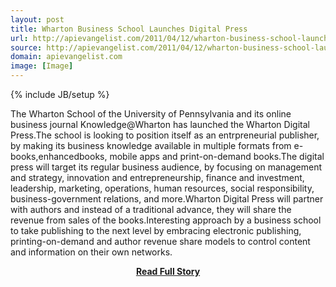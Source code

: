```yaml
---
layout: post
title: Wharton Business School Launches Digital Press
url: http://apievangelist.com/2011/04/12/wharton-business-school-launches-digital-press/
source: http://apievangelist.com/2011/04/12/wharton-business-school-launches-digital-press/
domain: apievangelist.com
image: [Image]
---
```

{% include JB/setup %}<p>The Wharton School of the University of Pennsylvania and its online business journal Knowledge@Wharton has launched the Wharton Digital Press.The school is looking to position itself as an entrpreneurial publisher, by making its business knowledge available in multiple formats from e-books,enhancedbooks, mobile apps and print-on-demand books.The digital press will target its regular business audience, by focusing on management and strategy, innovation and entrepreneurship, finance and investment, leadership, marketing, operations, human resources, social responsibility, business-government relations, and more.Wharton Digital Press will partner with authors and instead of a traditional advance, they will share the revenue from sales of the books.Interesting approach by a business school to take publishing to the next level by embracing electronic publishing, printing-on-demand and author revenue share models to control content and information on their own networks.</p>
<center><p><a href="http://apievangelist.com/2011/04/12/wharton-business-school-launches-digital-press/" style='padding:25px; font-sze:18px; font-weight: bold;'>Read Full Story</a></p></center>
